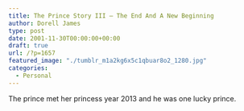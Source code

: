 ```yaml
---
title: The Prince Story III – The End And A New Beginning
author: Dorell James
type: post
date: 2001-11-30T00:00:00+00:00
draft: true
url: /?p=1657
featured_image: "./tumblr_m1a2kg6x5c1qbuar8o2_1280.jpg"
categories:
  - Personal
---
```


The prince met her princess year 2013 and he was one lucky prince.
